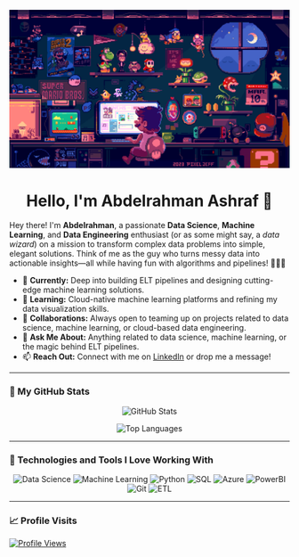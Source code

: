[![Header Banner](https://raw.githubusercontent.com/AbdelrahmanAboegela/AbdelrahmanAboegela/main/Banner.gif)](https://linkedin.com/in/abdelrahman-alshames-635aa3277/)
# <h1 align="center">Hello, I'm Abdelrahman Ashraf 👋</h1>

Hey there! I'm **Abdelrahman**, a passionate **Data Science**, **Machine Learning**, and **Data Engineering** enthusiast (or as some might say, a *data wizard*) on a mission to transform complex data problems into simple, elegant solutions. Think of me as the guy who turns messy data into actionable insights—all while having fun with algorithms and pipelines! 🧙‍♂️✨

- 🔭 **Currently:** Deep into building ELT pipelines and designing cutting-edge machine learning solutions.
- 🌱 **Learning:** Cloud-native machine learning platforms and refining my data visualization skills.
- 👯 **Collaborations:** Always open to teaming up on projects related to data science, machine learning, or cloud-based data engineering.
- 💬 **Ask Me About:** Anything related to data science, machine learning, or the magic behind ELT pipelines.
- 📫 **Reach Out:** Connect with me on [LinkedIn](https://www.linkedin.com/in/abdelrahman-alshames-635aa3277/) or drop me a message!

---

### 🌟 My GitHub Stats

<p align="center">
  <img src="https://github-readme-stats.vercel.app/api?username=AbdelrahmanAboegela&show_icons=true&theme=radical" alt="GitHub Stats" width="48%" />
 
</p>

<p align="center">
  <img src="https://github-readme-stats.vercel.app/api/top-langs/?username=AbdelrahmanAboegela&layout=compact&theme=radical&hide_border=true" alt="Top Languages" width="48%" />
</p>

---

### 🚀 Technologies and Tools I Love Working With

<p align="center">
  <img alt="Data Science" src="https://img.shields.io/badge/-Data%20Science-3776AB?style=flat-square&logo=jupyter&logoColor=white" />
  <img alt="Machine Learning" src="https://img.shields.io/badge/-Machine%20Learning-FF6F00?style=flat-square&logo=scikit-learn&logoColor=white" />
  <img alt="Python" src="https://img.shields.io/badge/-Python-3776AB?style=flat-square&logo=python&logoColor=white" />
  <img alt="SQL" src="https://img.shields.io/badge/-SQL-336791?style=flat-square&logo=postgresql&logoColor=white" />
  <img alt="Azure" src="https://img.shields.io/badge/-Azure-0078D4?style=flat-square&logo=microsoft-azure&logoColor=white" />
  <img alt="PowerBI" src="https://img.shields.io/badge/-PowerBI-F2C811?style=flat-square&logo=power-bi&logoColor=white" />
  <img alt="Git" src="https://img.shields.io/badge/-Git-F05032?style=flat-square&logo=git&logoColor=white" />
  <img alt="ETL" src="https://img.shields.io/badge/-ETL-FF6F00?style=flat-square&logo=apache&logoColor=white" />
</p>

---

### 📈 Profile Visits

[![Profile Views](https://komarev.com/ghpvc/?username=AbdelrahmanAboegela&color=brightgreen)](https://github.com/AbdelrahmanAboegela)
